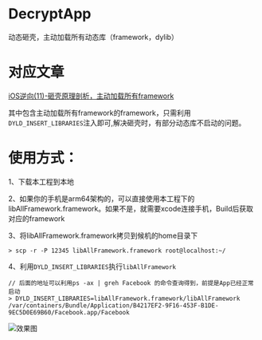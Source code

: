 # DecryptApp
动态砸壳，主动加载所有动态库（framework，dylib）

# 对应文章
[iOS逆向(11)-砸壳原理剖析，主动加载所有framework](https://www.jianshu.com/p/526c714a944e)  

其中包含主动加载所有framework的framework，只需利用`DYLD_INSERT_LIBRARIES`注入即可,解决砸壳时，有部分动态库不启动的问题。

# 使用方式：  
1、下载本工程到本地     

2、如果你的手机是arm64架构的，可以直接使用本工程下的libAllFramework.framework。如果不是，就需要xcode连接手机，Build后获取对应的framework 

3、将libAllFramework.framework拷贝到候机的home目录下   
```
> scp -r -P 12345 libAllFramework.framework root@localhost:~/  
```  

4、利用```DYLD_INSERT_LIBRARIES```执行```libAllFramework```  

```
// 后面的地址可以利用ps -ax | greh Facebook 的命令查询得到，前提是App已经正常启动
> DYLD_INSERT_LIBRARIES=libAllFramework.framework/libAllFramework /var/containers/Bundle/Application/B4217EF2-9F16-453F-B1DE-9EC5D0E69B60/Facebook.app/Facebook
```


![效果图](https://github.com/dengbin9009/DecryptApp/blob/master/%E6%95%88%E6%9E%9C%E5%9B%BE.png?raw=true)
